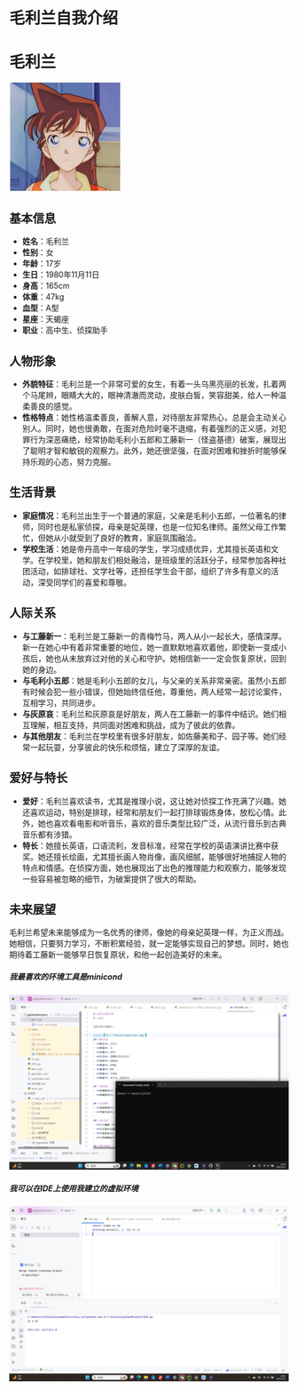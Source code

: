 # 毛利兰自我介绍
# 毛利兰
<img src=https://github.com/lyt0217/NLP-lyt/blob/main/image/maolilan.png alt="毛利兰形象" width = "200"  />

## 基本信息
- **姓名**：毛利兰
- **性别**：女
- **年龄**：17岁
- **生日**：1980年11月11日
- **身高**：165cm
- **体重**：47kg
- **血型**：A型
- **星座**：天蝎座
- **职业**：高中生、侦探助手

## 人物形象
- **外貌特征**：毛利兰是一个非常可爱的女生，有着一头乌黑亮丽的长发，扎着两个马尾辫，眼睛大大的，眼神清澈而灵动，皮肤白皙，笑容甜美，给人一种温柔善良的感觉。
- **性格特点**：她性格温柔善良，善解人意，对待朋友非常热心，总是会主动关心别人。同时，她也很勇敢，在面对危险时毫不退缩，有着强烈的正义感，对犯罪行为深恶痛绝，经常协助毛利小五郎和工藤新一（怪盗基德）破案，展现出了聪明才智和敏锐的观察力。此外，她还很坚强，在面对困难和挫折时能够保持乐观的心态，努力克服。

## 生活背景
- **家庭情况**：毛利兰出生于一个普通的家庭，父亲是毛利小五郎，一位著名的律师，同时也是私家侦探，母亲是妃英理，也是一位知名律师。虽然父母工作繁忙，但她从小就受到了良好的教育，家庭氛围融洽。
- **学校生活**：她是帝丹高中一年级的学生，学习成绩优异，尤其擅长英语和文学。在学校里，她和朋友们相处融洽，是班级里的活跃分子，经常参加各种社团活动，如排球社、文学社等，还担任学生会干部，组织了许多有意义的活动，深受同学们的喜爱和尊敬。

## 人际关系
- **与工藤新一**：毛利兰是工藤新一的青梅竹马，两人从小一起长大，感情深厚。新一在她心中有着非常重要的地位，她一直默默地喜欢着他，即使新一变成小孩后，她也从未放弃过对他的关心和守护。她相信新一一定会恢复原状，回到她的身边。
- **与毛利小五郎**：她是毛利小五郎的女儿，与父亲的关系非常亲密。虽然小五郎有时候会犯一些小错误，但她始终信任他，尊重他，两人经常一起讨论案件，互相学习，共同进步。
- **与灰原哀**：毛利兰和灰原哀是好朋友，两人在工藤新一的事件中结识。她们相互理解，相互支持，共同面对困难和挑战，成为了彼此的依靠。
- **与其他朋友**：毛利兰在学校里有很多好朋友，如佐藤美和子、园子等。她们经常一起玩耍，分享彼此的快乐和烦恼，建立了深厚的友谊。

## 爱好与特长
- **爱好**：毛利兰喜欢读书，尤其是推理小说，这让她对侦探工作充满了兴趣。她还喜欢运动，特别是排球，经常和朋友们一起打排球锻炼身体，放松心情。此外，她也喜欢看电影和听音乐，喜欢的音乐类型比较广泛，从流行音乐到古典音乐都有涉猎。
- **特长**：她擅长英语，口语流利，发音标准，经常在学校的英语演讲比赛中获奖。她还擅长绘画，尤其擅长画人物肖像，画风细腻，能够很好地捕捉人物的特点和情感。在侦探方面，她也展现出了出色的推理能力和观察力，能够发现一些容易被忽略的细节，为破案提供了很大的帮助。

## 未来展望

毛利兰希望未来能够成为一名优秀的律师，像她的母亲妃英理一样，为正义而战。她相信，只要努力学习，不断积累经验，就一定能够实现自己的梦想。同时，她也期待着工藤新一能够早日恢复原状，和他一起创造美好的未来。

##### 我最喜欢的环境工具是minicond
<img src=https://github.com/lyt0217/NLP-lyt/blob/main/image/1.png  width = "800" />

##### 我可以在IDE上使用我建立的虚拟环境
<img src=https://github.com/lyt0217/NLP-lyt/blob/main/image/first%20work.png width = "800" />